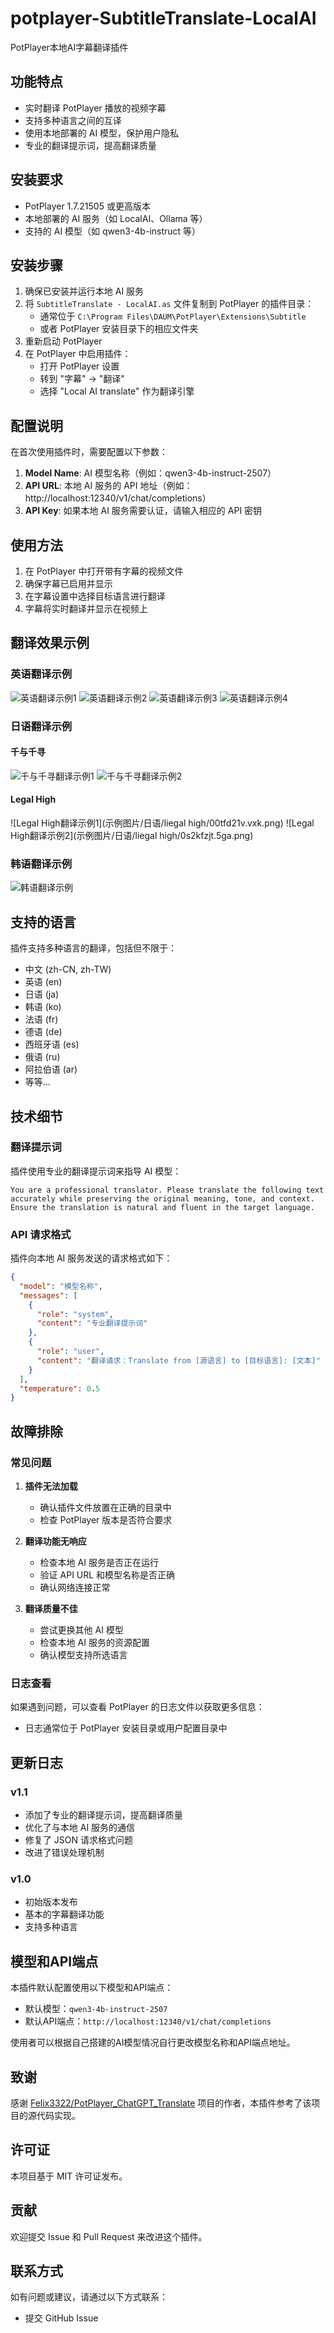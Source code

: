 # potplayer-SubtitleTranslate-LocalAI

PotPlayer本地AI字幕翻译插件

## 功能特点

- 实时翻译 PotPlayer 播放的视频字幕
- 支持多种语言之间的互译
- 使用本地部署的 AI 模型，保护用户隐私
- 专业的翻译提示词，提高翻译质量

## 安装要求

- PotPlayer 1.7.21505 或更高版本
- 本地部署的 AI 服务（如 LocalAI、Ollama 等）
- 支持的 AI 模型（如 qwen3-4b-instruct 等）

## 安装步骤

1. 确保已安装并运行本地 AI 服务
2. 将 `SubtitleTranslate - LocalAI.as` 文件复制到 PotPlayer 的插件目录：
   - 通常位于 `C:\Program Files\DAUM\PotPlayer\Extensions\Subtitle`
   - 或者 PotPlayer 安装目录下的相应文件夹
3. 重新启动 PotPlayer
4. 在 PotPlayer 中启用插件：
   - 打开 PotPlayer 设置
   - 转到 "字幕" -> "翻译"
   - 选择 "Local AI translate" 作为翻译引擎

## 配置说明

在首次使用插件时，需要配置以下参数：

1. **Model Name**: AI 模型名称（例如：qwen3-4b-instruct-2507）
2. **API URL**: 本地 AI 服务的 API 地址（例如：http://localhost:12340/v1/chat/completions）
3. **API Key**: 如果本地 AI 服务需要认证，请输入相应的 API 密钥

## 使用方法

1. 在 PotPlayer 中打开带有字幕的视频文件
2. 确保字幕已启用并显示
3. 在字幕设置中选择目标语言进行翻译
4. 字幕将实时翻译并显示在视频上

## 翻译效果示例

### 英语翻译示例

![英语翻译示例1](示例图片/英语/0w4mqywc.glb.png)
![英语翻译示例2](示例图片/英语/f2qxeovr.jyc.png)
![英语翻译示例3](示例图片/英语/n1jjlf5t.kdr.png)
![英语翻译示例4](示例图片/英语/tvc4mkzb.5az.png)

### 日语翻译示例

#### 千与千寻

![千与千寻翻译示例1](示例图片/日语/千与千寻/swvqzfe4.lvr.png)
![千与千寻翻译示例2](示例图片/日语/千与千寻/2.png)

#### Legal High

![Legal High翻译示例1](示例图片/日语/liegal high/00tfd21v.vxk.png)
![Legal High翻译示例2](示例图片/日语/liegal high/0s2kfzjt.5ga.png)

### 韩语翻译示例

![韩语翻译示例](示例图片/韩语/wwagqs2y.qvd.png)

## 支持的语言

插件支持多种语言的翻译，包括但不限于：

- 中文 (zh-CN, zh-TW)
- 英语 (en)
- 日语 (ja)
- 韩语 (ko)
- 法语 (fr)
- 德语 (de)
- 西班牙语 (es)
- 俄语 (ru)
- 阿拉伯语 (ar)
- 等等...

## 技术细节

### 翻译提示词

插件使用专业的翻译提示词来指导 AI 模型：

```
You are a professional translator. Please translate the following text accurately while preserving the original meaning, tone, and context. Ensure the translation is natural and fluent in the target language.
```

### API 请求格式

插件向本地 AI 服务发送的请求格式如下：

```json
{
  "model": "模型名称",
  "messages": [
    {
      "role": "system",
      "content": "专业翻译提示词"
    },
    {
      "role": "user",
      "content": "翻译请求：Translate from [源语言] to [目标语言]: [文本]"
    }
  ],
  "temperature": 0.5
}
```

## 故障排除

### 常见问题

1. **插件无法加载**
   
   - 确认插件文件放置在正确的目录中
   - 检查 PotPlayer 版本是否符合要求

2. **翻译功能无响应**
   
   - 检查本地 AI 服务是否正在运行
   - 验证 API URL 和模型名称是否正确
   - 确认网络连接正常

3. **翻译质量不佳**
   
   - 尝试更换其他 AI 模型
   - 检查本地 AI 服务的资源配置
   - 确认模型支持所选语言

### 日志查看

如果遇到问题，可以查看 PotPlayer 的日志文件以获取更多信息：

- 日志通常位于 PotPlayer 安装目录或用户配置目录中

## 更新日志

### v1.1

- 添加了专业的翻译提示词，提高翻译质量
- 优化了与本地 AI 服务的通信
- 修复了 JSON 请求格式问题
- 改进了错误处理机制

### v1.0

- 初始版本发布
- 基本的字幕翻译功能
- 支持多种语言

## 模型和API端点

本插件默认配置使用以下模型和API端点：

- 默认模型：`qwen3-4b-instruct-2507`
- 默认API端点：`http://localhost:12340/v1/chat/completions`

使用者可以根据自己搭建的AI模型情况自行更改模型名称和API端点地址。

## 致谢

感谢 [Felix3322/PotPlayer_ChatGPT_Translate](https://github.com/Felix3322/PotPlayer_ChatGPT_Translate) 项目的作者，本插件参考了该项目的源代码实现。

## 许可证

本项目基于 MIT 许可证发布。

## 贡献

欢迎提交 Issue 和 Pull Request 来改进这个插件。

## 联系方式

如有问题或建议，请通过以下方式联系：

- 提交 GitHub Issue